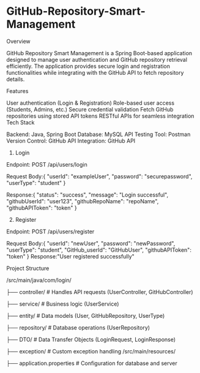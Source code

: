 # GitHub-Repository-Smart-Management

Overview

GitHub Repository Smart Management is a Spring Boot-based application designed to manage user authentication and GitHub repository retrieval efficiently. The application provides secure login and registration functionalities while integrating with the GitHub API to fetch repository details.

Features

User authentication (Login & Registration)
Role-based user access (Students, Admins, etc.)
Secure credential validation
Fetch GitHub repositories using stored API tokens
RESTful APIs for seamless integration
Tech Stack

Backend: Java, Spring Boot Database: MySQL API Testing Tool: Postman Version Control: GitHub API Integration: GitHub API

1. Login

Endpoint: POST /api/users/login

Request Body:{ "userId": "exampleUser", "password": "securepassword", "userType": "student" }

Response:{ "status": "success", "message": "Login successful", "githubUserId": "user123", "githubRepoName": "repoName", "githubAPIToken": "token" }

2. Register

Endpoint: POST /api/users/register

Request Body:{ "userId": "newUser", "password": "newPassword", "userType": "student", "GitHub_userId": "GitHubUser", "githubAPIToken": "token" } Response:"User registered successfully"

Project Structure

/src/main/java/com/login/

├── controller/        # Handles API requests (UserController, GitHubController)

├── service/           # Business logic (UserService)

├── entity/            # Data models (User, GitHubRepository, UserType)

├── repository/        # Database operations (UserRepository)

├── DTO/               # Data Transfer Objects (LoginRequest, LoginResponse)

├── exception/         # Custom exception handling
/src/main/resources/

├── application.properties  # Configuration for database and server
